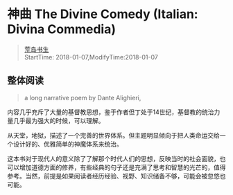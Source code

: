 # 神曲 The Divine Comedy (Italian: Divina Commedia)
> [荒岛书生](http://www.lidaxiang.cn/)  
> StartTime: 2018-01-07,ModifyTime:2018-01-07

## 整体阅读
> a long narrative poem by Dante Alighieri,

内容几乎充斥了大量的基督教思想，鉴于作者但丁处于14世纪，基督教的统治力量几乎最为强大的时候，可以理解。

从天堂，地狱，描述了一个完善的世界体系。但主题明显倾向于把人类命运交给一个设计好的、优雅简单的神魔体系来统治。

这本书对于现代人的意义除了了解那个时代人们的思想，反映当时的社会面貌，也可以增加道德方面的修养，有些经典的句子还是充满了思考和智慧的光芒的，值得参考。当然，前提是如果阅读者经历经验、视野、知识储备不够，可能会被忽悠也可能。
